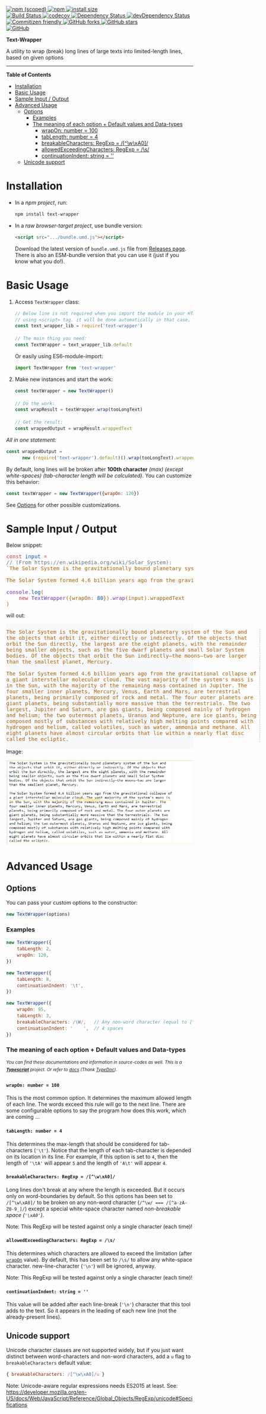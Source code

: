 <p dir="auto">
	<a href="https://npmjs.com/package/text-wrapper">
			<img alt="npm (scoped)" src="https://img.shields.io/npm/v/text-wrapper.svg">
		</a>
		<a href="https://npmjs.com/package/text-wrapper">
			<img alt="npm" src="https://img.shields.io/npm/dt/text-wrapper.svg">
		</a>
		<a href="https://packagephobia.now.sh/result?p=text-wrapper">
			<img src="https://packagephobia.now.sh/badge?p=text-wrapper" alt="install size">
		</a>
		<br>
		<a href="https://travis-ci.com/mirismaili/text-wrapper">
			<img src="https://travis-ci.com/mirismaili/text-wrapper.svg?branch=master" alt="Build Status">
		</a>
		<a href="https://codecov.io/github/mirismaili/text-wrapper">
			<img src="https://codecov.io/github/mirismaili/text-wrapper/branch/master/graph/badge.svg" alt="codecov">
		</a>
		<a href="https://david-dm.org/mirismaili/text-wrapper">
			<img src="https://david-dm.org/mirismaili/text-wrapper.svg" alt="Dependency Status">
		</a>
		<a href="https://david-dm.org/mirismaili/text-wrapper?type=dev">
			<img src="https://david-dm.org/mirismaili/text-wrapper/dev-status.svg" alt="devDependency Status">
		</a>
		<br>
		<a href="http://commitizen.github.io/cz-cli/">
			<img alt="Commitizen friendly" src="https://img.shields.io/badge/commitizen-friendly-brightgreen.svg">
		</a>
		<a href="https://github.com/mirismaili/text-wrapper/fork">
			<img src="https://img.shields.io/github/forks/mirismaili/text-wrapper.svg?style=social" alt="GitHub forks">
		</a>
		<a href="https://github.com/mirismaili/text-wrapper">
			<img src="https://img.shields.io/github/stars/mirismaili/text-wrapper.svg?style=social" alt="GitHub stars">
		</a>
		<br>
		<a href="https://github.com/mirismaili/text-wrapper/blob/master/LICENSE">
			<img alt="GitHub" src="https://img.shields.io/github/license/mirismaili/text-wrapper.svg">
		</a>
</p>

**Text-Wrapper**

A utility to wrap (break) long lines of large texts into limited-length lines, based on given options

***

**Table of Contents**

* [Installation](#installation)
* [Basic Usage](#basic-usage)
* [Sample Input / Output](#sample-input--output)
* [Advanced Usage](#advanced-usage)
  * [Options](#options)
    * [Examples](#examples)
    * [The meaning of each option \+ Default values and Data\-types](#the-meaning-of-each-option--default-values-and-data-types)
      * [wrapOn: number = 100](#wrapon-number--100)
      * [tabLength: number = 4](#tablength-number--4)
      * [breakableCharacters: RegExp = /[^\\w\\xA0]/](#breakablecharacters-regexp--wxa0)
      * [allowedExceedingCharacters: RegExp = /\\s/](#allowedexceedingcharacters-regexp--s)
      * [continuationIndent: string = ''](#continuationindent-string--)
  * [Unicode support](#unicode-support)

# Installation

- In a *npm project*, run:

    ```bash
    npm install text-wrapper
    ```

- In a *raw browser-target project*, use bundle version:

    ```html
    <script src=".../bundle.umd.js"></script>
    ```

  Download the latest version of `bundle.umd.js` file from [Releases page](https://github.com/mirismaili/text-wrapper/releases). There is also an ESM-bundle version that you can use it (just if you know what you do!).

# Basic Usage

1. Access `TextWrapper` class:

    ```javascript
    // Below line is not required when you import the module in your HTML 
    // using <script> tag. it will be done automatically in that case.
    const text_wrapper_lib = require('text-wrapper')  
    
    // The main thing you need:
    const TextWrapper = text_wrapper_lib.default
    ```

    Or easily using ES6-module-import:

    ```javascript
    import TextWrapper from 'text-wrapper'
    ```

2. Make new instances and start the work:

    ```javascript
    const textWrapper = new TextWrapper()
    
    // Do the work:
    const wrapResult = textWrapper.wrap(tooLongText)
    
    // Get the result:
    const wrappedOutput = wrapResult.wrappedText
    ```

*All in one statement:*

```javascript
const wrappedOutput = 
      new (require('text-wrapper').default)().wrap(tooLongText).wrappedText
```

By default, long lines will be broken after **100th character** *(max) (except white-spaces) (tab-character length will be calculated)*. You can customize this behavior:

```javascript
const textWrapper = new TextWrapper({wrapOn: 120})
```

See [Options](#options) for other possible customizations.

# Sample Input / Output

Below snippet:

<pre style="white-space:pre;overflow-x:scroll;"><span style="color:#d73a49">const</span> <span style="color:#005cc5">input</span> <span style="color:#d73a49">=</span> 
<span style="color:#6a737d">// (From https://en.wikipedia.org/wiki/Solar_System):</span>
<span style="color:#ad6101"><span>`The Solar System is the gravitationally bound planetary system of the Sun and the objects that orbit it, either directly or indirectly. Of the objects that orbit the Sun directly, the largest are the eight planets, with the remainder being smaller objects, such as the five dwarf planets and small Solar System bodies. Of the objects that orbit the Sun indirectly—the moons—two are larger than the smallest planet, Mercury.</span>
<span style="color:#ad6101"></span>
<span style="color:#ad6101">The Solar System formed 4.6 billion years ago from the gravitational collapse of a giant interstellar molecular cloud. The vast majority of the system's mass is in the Sun, with the majority of the remaining mass contained in Jupiter. The four smaller inner planets, Mercury, Venus, Earth and Mars, are terrestrial planets, being primarily composed of rock and metal. The four outer planets are giant planets, being substantially more massive than the terrestrials. The two largest, Jupiter and Saturn, are gas giants, being composed mainly of hydrogen and helium; the two outermost planets, Uranus and Neptune, are ice giants, being composed mostly of substances with relatively high melting points compared with hydrogen and helium, called volatiles, such as water, ammonia and methane. All eight planets have almost circular orbits that lie within a nearly flat disc called the ecliptic.<span class="pl-pds">`</span></span>

<span style="color:#6f42c1">console</span>.<span style="color:#005cc5">log</span>(
	<span style="color:#d73a49">new</span> <span style="color:#6f42c1">TextWrapper</span>({wrapOn<span style="color:#d73a49">:</span> <span style="color:#005cc5">80</span>}).<span style="color:#6f42c1">wrap</span>(input).<span class="pl-smi">wrappedText</span>
)
</pre>

will out:
<div style="background-color:#f6f8fa;">
<pre style="display:inline-block;padding-right:0;background-color:#0000;border-right: 1px dashed #AAA;">
<span style="color:#ad6101">The Solar System is the gravitationally bound planetary system of the Sun and 
the objects that orbit it, either directly or indirectly. Of the objects that 
orbit the Sun directly, the largest are the eight planets, with the remainder 
being smaller objects, such as the five dwarf planets and small Solar System 
bodies. Of the objects that orbit the Sun indirectly—the moons—two are larger 
than the smallest planet, Mercury.
<br>The Solar System formed 4.6 billion years ago from the gravitational collapse of 
a giant interstellar molecular cloud. The vast majority of the system's mass is 
in the Sun, with the majority of the remaining mass contained in Jupiter. The 
four smaller inner planets, Mercury, Venus, Earth and Mars, are terrestrial 
planets, being primarily composed of rock and metal. The four outer planets are 
giant planets, being substantially more massive than the terrestrials. The two 
largest, Jupiter and Saturn, are gas giants, being composed mainly of hydrogen 
and helium; the two outermost planets, Uranus and Neptune, are ice giants, being 
composed mostly of substances with relatively high melting points compared with 
hydrogen and helium, called volatiles, such as water, ammonia and methane. All 
eight planets have almost circular orbits that lie within a nearly flat disc 
called the ecliptic.</span>
</pre></div>
Image:

![sample-output.png](https://raw.githubusercontent.com/mirismaili/text-wrapper/974b4440ffdc1eb27ae52c97c0e814936763e9bd/res/sample-output.png "Sample output")

# Advanced Usage

## Options

You can pass your custom options to the constructor:

```javascript
new TextWrapper(options)
```

### Examples
```javascript
new TextWrapper({
	tabLength: 2,
	wrapOn: 120,
})
```
```javascript
new TextWrapper({
	tabLength: 8,
	continuationIndent: '\t',
})
```
```javascript
new TextWrapper({
	wrapOn: 95,
	tabLength: 3,
	breakableCharacters: /\W/,   // Any non-word character (equal to [^a-zA-Z0-9_])
	continuationIndent: '    ',  // 4 spaces
})
```

### The meaning of each option + Default values and Data-types

<sup>*You can find these documentations and information in source-codes as well. This is a [**Typescript**](https://www.typescriptlang.org/) project. Or refer to [docs](https://mirismaili.github.io/text-wrapper/) (Thank [TypeDoc](https://www.npmjs.com/package/typedoc)).*</sup>

#### `wrapOn: number = 100`

This is the most common option. It determines the maximum allowed length of each line. The words exceed this rule will go to the next line. There are some configurable options to say the program how does this work, which are coming ...

#### `tabLength: number = 4`

This determines the max-length that should be considered for tab-characters (`'\t'`). Notice that the length of each tab-character is depended on its location in its line. For example, if this option is set to `4`, then the length of `'\tA'` will appear `5` and the length of `'A\t'` will appear `4`.
	
#### `breakableCharacters: RegExp = /[^\w\xA0]/`
	
Long lines don't break at any where the length is exceeded. But it occurs only on word-boundaries by default. So this options has been set to `/[^\w\xA0]/` to be broken on any non-word character (`/^\w/ === /[^a-zA-Z0-9_]/`) except a special white-space character named *non-breakable space (`'\xA0'`)*.

Note: This RegExp will be tested against only a single character (each time)!

#### `allowedExceedingCharacters: RegExp = /\s/`

This determines which characters are allowed to exceed the limitation (after [`wrapOn`](#wrapon-number--100) value). By default,
this has been set to `/\s/` to allow any white-space character. new-line-character (`'\n'`) will be ignored,
anyway.

Note: This RegExp will be tested against only a single character (each time)!

#### `continuationIndent: string = ''`

This value will be added after each line-break (`'\n'`) character that this tool adds to the text. So it appears in the leading of each new line (not the already-present lines).

## Unicode support
Unicode character classes are not supported widely, but if you just want distinct between word-characters and non-word characters, add a `u` flag to `breakableCharacters` default value:
 ```javascript
{ breakableCharacters: /[^\w\xA0]/u }
```
Note: Unicode-aware regular expressions needs ES2015 at least. See: https://developer.mozilla.org/en-US/docs/Web/JavaScript/Reference/Global_Objects/RegExp/unicode#Specifications
